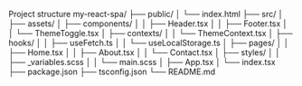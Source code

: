 Project structure
  my-react-spa/
├── public/
│   └── index.html
├── src/
│   ├── assets/
│   ├── components/
│   │   ├── Header.tsx
│   │   ├── Footer.tsx
│   │   └── ThemeToggle.tsx
│   ├── contexts/
│   │   └── ThemeContext.tsx
│   ├── hooks/
│   │   ├── useFetch.ts
│   │   └── useLocalStorage.ts
│   ├── pages/
│   │   ├── Home.tsx
│   │   ├── About.tsx
│   │   └── Contact.tsx
│   ├── styles/
│   │   ├── _variables.scss
│   │   └── main.scss
│   ├── App.tsx
│   └── index.tsx
├── package.json
├── tsconfig.json
└── README.md

